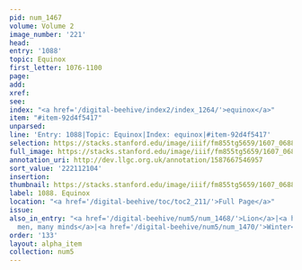 ```yaml
---
pid: num_1467
volume: Volume 2
image_number: '221'
head:
entry: '1088'
topic: Equinox
first_letter: 1076-1100
page:
add:
xref:
see:
index: "<a href='/digital-beehive/index2/index_1264/'>equinox</a>"
item: "#item-92d4f5417"
unparsed:
line: 'Entry: 1088|Topic: Equinox|Index: equinox|#item-92d4f5417'
selection: https://stacks.stanford.edu/image/iiif/fm855tg5659/1607_0688/434,2104,2816,212/full/0/default.jpg
full_image: https://stacks.stanford.edu/image/iiif/fm855tg5659/1607_0688/full/full/0/default.jpg
annotation_uri: http://dev.llgc.org.uk/annotation/1587667546957
sort_value: '222112104'
insertion:
thumbnail: https://stacks.stanford.edu/image/iiif/fm855tg5659/1607_0688/434,2104,600,180/250,/0/default.jpg
label: 1088. Equinox
location: "<a href='/digital-beehive/toc/toc2_211/'>Full Page</a>"
issue:
also_in_entry: "<a href='/digital-beehive/num5/num_1468/'>Lion</a>|<a href='/digital-beehive/num5/num_1469/'>Many
  men, many minds</a>|<a href='/digital-beehive/num5/num_1470/'>Winter</a>"
order: '133'
layout: alpha_item
collection: num5
---
```

